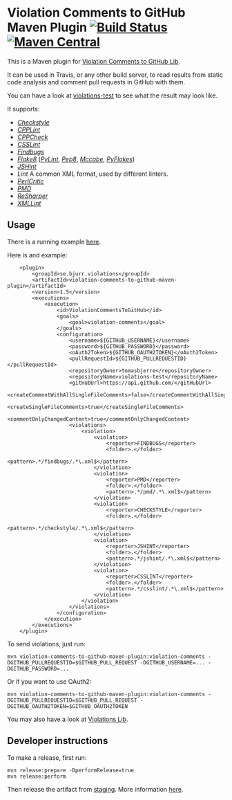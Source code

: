 # Violation Comments to GitHub Maven Plugin [![Build Status](https://travis-ci.org/tomasbjerre/violation-comments-to-github-maven-plugin.svg?branch=master)](https://travis-ci.org/tomasbjerre/violation-comments-to-github-maven-plugin) [![Maven Central](https://maven-badges.herokuapp.com/maven-central/se.bjurr.violations/violation-comments-to-github-maven-plugin/badge.svg)](https://maven-badges.herokuapp.com/maven-central/se.bjurr.violations/violation-comments-to-github-maven-plugin)

This is a Maven plugin for [Violation Comments to GitHub Lib](https://github.com/tomasbjerre/violation-comments-to-github-lib).

It can be used in Travis, or any other build server, to read results from static code analysis and comment pull requests in GitHub with them.

You can have a look at [violations-test](https://github.com/tomasbjerre/violations-test/pull/2) to see what the result may look like.

It supports:
 * [_Checkstyle_](http://checkstyle.sourceforge.net/)
 * [_CPPLint_](https://github.com/theandrewdavis/cpplint)
 * [_CPPCheck_](http://cppcheck.sourceforge.net/)
 * [_CSSLint_](https://github.com/CSSLint/csslint)
 * [_Findbugs_](http://findbugs.sourceforge.net/)
 * [_Flake8_](http://flake8.readthedocs.org/en/latest/) ([_PyLint_](https://www.pylint.org/), [_Pep8_](https://github.com/PyCQA/pycodestyle), [_Mccabe_](https://pypi.python.org/pypi/mccabe), [_PyFlakes_](https://pypi.python.org/pypi/pyflakes))
 * [_JSHint_](http://jshint.com/)
 * _Lint_ A common XML format, used by different linters.
 * [_PerlCritic_](https://github.com/Perl-Critic)
 * [_PMD_](https://pmd.github.io/)
 * [_ReSharper_](https://www.jetbrains.com/resharper/)
 * [_XMLLint_](http://xmlsoft.org/xmllint.html)
 
## Usage ##
There is a running example [here](https://github.com/tomasbjerre/violation-comments-to-github-maven-plugin/tree/master/violation-comments-to-github-maven-plugin-example).

Here is and example: 

```
	<plugin>
		<groupId>se.bjurr.violations</groupId>
		<artifactId>violation-comments-to-github-maven-plugin</artifactId>
		<version>1.5</version>
		<executions>
			<execution>
				<id>ViolationCommentsToGitHub</id>
				<goals>
					<goal>violation-comments</goal>
				</goals>
				<configuration>
					<username>${GITHUB_USERNAME}</username>
					<password>${GITHUB_PASSWORD}</password>
					<oAuth2Token>${GITHUB_OAUTH2TOKEN}</oAuth2Token>
					<pullRequestId>${GITHUB_PULLREQUESTID}</pullRequestId>
					<repositoryOwner>tomasbjerre</repositoryOwner>
					<repositoryName>violations-test</repositoryName>
					<gitHubUrl>https://api.github.com/</gitHubUrl>
					<createCommentWithAllSingleFileComments>false</createCommentWithAllSingleFileComments>
					<createSingleFileComments>true</createSingleFileComments>
					<commentOnlyChangedContent>true</commentOnlyChangedContent>
					<violations>
						<violation>
							<violation>
								<reporter>FINDBUGS</reporter>
								<folder>.</folder>
								<pattern>.*/findbugs/.*\.xml$</pattern>
							</violation>
							<violation>
								<reporter>PMD</reporter>
								<folder>.</folder>
								<pattern>.*/pmd/.*\.xml$</pattern>
							</violation>
							<violation>
								<reporter>CHECKSTYLE</reporter>
								<folder>.</folder>
								<pattern>.*/checkstyle/.*\.xml$</pattern>
							</violation>
							<violation>
								<reporter>JSHINT</reporter>
								<folder>.</folder>
								<pattern>.*/jshint/.*\.xml$</pattern>
							</violation>
							<violation>
								<reporter>CSSLINT</reporter>
								<folder>.</folder>
								<pattern>.*/csslint/.*\.xml$</pattern>
							</violation>
						</violation>
					</violations>
				</configuration>
			</execution>
		</executions>
	</plugin>
```

To send violations, just run:
```
mvn violation-comments-to-github-maven-plugin:violation-comments -DGITHUB_PULLREQUESTID=$GITHUB_PULL_REQUEST -DGITHUB_USERNAME=... -DGITHUB_PASSWORD=...
```

Or if you want to use OAuth2:
```
mvn violation-comments-to-github-maven-plugin:violation-comments -DGITHUB_PULLREQUESTID=$GITHUB_PULL_REQUEST -DGITHUB_OAUTH2TOKEN=$GITHUB_OAUTH2TOKEN
```

You may also have a look at [Violations Lib](https://github.com/tomasbjerre/violations-lib).

## Developer instructions

To make a release, first run:
```
mvn release:prepare -DperformRelease=true
mvn release:perform
```
Then release the artifact from [staging](https://oss.sonatype.org/#stagingRepositories). More information [here](http://central.sonatype.org/pages/releasing-the-deployment.html).
